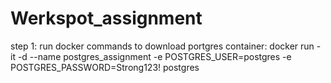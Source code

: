 # Werkspot_assignment
step 1: run docker commands to download portgres container: docker run -it -d --name postgres_assignment -e POSTGRES_USER=postgres -e POSTGRES_PASSWORD=Strong123! postgres
